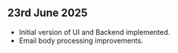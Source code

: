 ## 23rd June 2025

- Initial version of UI and Backend implemented.
- Email body processing improvements.
